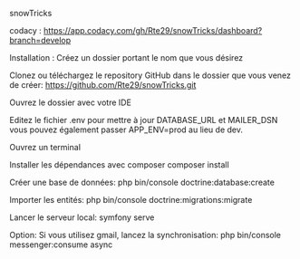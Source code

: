 snowTricks

codacy : https://app.codacy.com/gh/Rte29/snowTricks/dashboard?branch=develop

Installation :
Créez un dossier portant le nom que vous désirez

Clonez ou téléchargez le repository GitHub dans le dossier que vous venez de créer:
https://github.com/Rte29/snowTricks.git

Ouvrez le dossier avec votre IDE

Editez le fichier .env pour mettre à jour DATABASE_URL et MAILER_DSN vous pouvez également passer APP_ENV=prod au lieu de dev.

Ouvrez un terminal

Installer les dépendances avec composer
composer install

Créer une base de données:
php bin/console doctrine:database:create

Importer les entités:
php bin/console doctrine:migrations:migrate

Lancer le serveur local:
symfony serve

Option: 
Si vous utilisez gmail, lancez la synchronisation: 
php bin/console messenger:consume async
